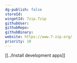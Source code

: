 ```yaml
---
dg-publish: false
storeId: 
wingetId: 7zip.7zip
githubUser: 
githubRepo: 
githubBinary: 
website: https://www.7-zip.org/
priority: 10
---
```


[[../Install development apps]]